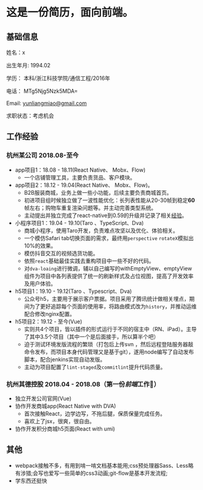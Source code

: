 # 这是一份简历，面向前端。

## 基础信息
姓名：x

出生年月: 1994.02

学历： 本科/浙江科技学院/通信工程/2016年

电话： MTg5Njg5Nzk5MDA=

Email: yunliangmiao@gmail.com

求职状态：考虑机会

## 工作经验

### 杭州某公司 2018.08-至今
- app项目1：18.08 - 18.11(React Native、 Mobx、Flow)
  - 一个店铺管理工具，主要负责货品、客户模块。
- app项目2：18.12 - 19.04(React Native、 Mobx、Flow)。
  - B2B服装商城，业务上做一些小功能，后续主要负责商城首页。
  - 初进项目组时候独立做了一波性能优化：长列表性能从20-30帧到稳定**60**帧左右；购物车重复渲染问题等。并主动完善类型系统。
  - 主动提出并独立完成了react-native到0.59的升级并记录了相关[经验](https://segmentfault.com/a/1190000018712753)。
- 小程序项目1：19.04 - 19.10(Taro 、TypeScript、Dva)
  - 商城小程序，使用Taro开发，负责难点攻坚以及优化、体验相关。
  - 一个模仿Safari tab切换页面的需求，最终用`perspective` `rotateX`模拟出10%的效果。
  - 模仿抖音交互的视频选货功能。
  - 依照`react`基础最佳实践去重构项目中一些不好的代码。
  - 对`dva-loaing`进行微调，辅以自己编写的withEmptyView、emptyView组件为项目中各列表提供了统一的刷新样式及占位视图，提高了开发效率及用户体验。
- h5项目1：19.10 - 19.12(Taro 、Typescript、Dva)
  - 公众号h5，主要用于展示客户票据。项目采用了腾讯统计做相关埋点，期间为了更好追踪每个页面的使用率，将路由模式改为`history`，并推动运维配合修改nginx配置。
- h5项目2：19.12 - 至今(Vue)
  - 实则共4个项目，皆以插件的形式运行于不同的宿主中（RN、iPad）。主导了其中3.5个项目（其中一个是后面接手，所以算半个吧）
  - 迫于测试环境发版流程的繁琐（打包后上传svn ，然后远程登陆服务器敲命令发布，而项目本身代码管理又是基于git），遂用node编写了自动发布脚本，配合jenkins实现自动发版。
  - 主动为项目配置了`lint-staged`及`commitlint`提升代码质量。

### 杭州其德控股 2018.04 - 2018.08（第一份*前端*工作🎉）

- 独立开发公司官网(Vue)
- 协作开发商城app(React Native with DVA)
    + 首次接触React，边学边写，不拖后腿，保质保量完成任务。
    + 喜欢上了jsx，很爽，很自由。
- 协作开发积分商城h5页面(React with umi)

## 其他
- webpack接触不多，有用到啃一啃文档基本能用;css预处理器Sass、Less略有涉猎;会写也爱写一些简单的css3动画;git-flow是基本开发流程;
- 学东西还挺快
